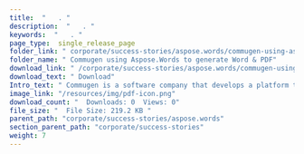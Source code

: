 ```yaml
---
title:  "   . " 
description:  "   . " 
keywords:  "   . " 
page_type:  single_release_page
folder_link: " corporate/success-stories/aspose.words/commugen-using-aspose.words-to-generate-word-&-pdf/"
folder_name: " Commugen using Aspose.Words to generate Word & PDF"
download_link: " /corporate/success-stories/aspose.words/commugen-using-aspose.words-to-generate-word-&-pdf/9c34b3e4ae854cb6964f924b917eac49"
download_text: " Download"
Intro_text: " Commugen is a software company that develops a platform that enables non-program..."
image_link: "/resources/img/pdf-icon.png"
download_count: "  Downloads: 0  Views: 0"
file_size: "  File Size: 219.2 KB "
parent_path: "corporate/success-stories/aspose.words"
section_parent_path: "corporate/success-stories"
weight: 7 
---
```




